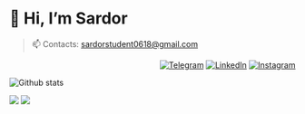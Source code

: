 # 👋 Hi, I’m Sardor
> 📫 Contacts: sardorstudent0618@gmail.com


<p align="end">
<a href="https://t.me/ssardoruz"><img alt="Telegram" src="https://img.shields.io/badge/telegram-gray?style=flat-square&logo=telegram"></a> 
<a href="https://www.linkedin.com/in/sardorsohinazarov/"><img alt="LinkedIn" src="https://img.shields.io/badge/LinkedIn-gray?style=flat-square&logo=linkedin"></a>
<a href="https://instagram.com/sardorsohinazarov"><img alt="Instagram" src="https://img.shields.io/badge/instagram-gray?style=flat-square&logo=instagram"></a>
</p>


 ![Github stats](https://github-readme-stats.vercel.app/api?username=SardorSohinazarov&show_icons=true&theme=dark)

[![](https://komarev.com/ghpvc/?username=SardorSohinazarov&color=orange&label=Profile%20Views)](https://github.com/SardorSohinazarov/SardorSohinazarov)
[![](https://img.shields.io/github/followers/SardorSohinazarov?label=GitHub%20Followers)](https://github.com/SardorSohinazarov)
